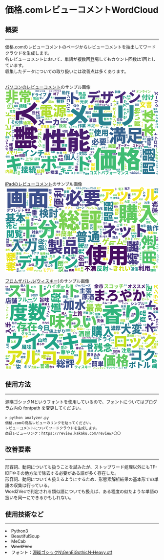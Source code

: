 <h1>価格.comレビューコメントWordCloud</h1>

<h2>概要</h2>
<hr>
価格.comのレビューコメントのページからレビューコメントを抽出してワードクラウドを生成します。<br>
各レビューコメントにおいて、単語が複数回登場してもカウント回数は1回としています。<br>
収集したデータについての取り扱いには改善点は多くあります。<br>
<br>

<a href="https://review.kakaku.com/review/K0001315600/#tab">パソコンのレビューコメント</a>のサンプル画像
<img src="word_cloud_sample_pc.png">

<a href="https://review.kakaku.com/review/J0000033836/#tab">iPadのレビューコメント</a>のサンプル画像
<img src="word_cloud_sample_ipad.png">

<a href="https://review.kakaku.com/review/K0000695816/#tab">フロムザバレル(ウィスキー)</a>のサンプル画像
<img src="word_cloud_sample_whisky.png">

<h2>使用方法</h2>
<hr>
源暎ゴシックNというフォントを使用しているので、フォントについてはプログラム内の fontpath を変更してください。
<pre><code>> python analyzer.py
価格.comの商品レビューのリンクを貼ってください。
レビューコメントについてワードクラウドを生成します。
商品レビューリンク：https://review.kakaku.com/review/〇〇
</code></pre>

<h2>改善要素</h2>
<hr>
形容詞、動詞についても扱うことを試みたが、ストップワード処理以外にもTF-IDFやその他方法で除去する必要がある語が多く存在した。<br>
形容詞、動詞についても扱えるようにするため、形態素解析結果の基本形での単語の収集は行っている。<br>
Word2Vecで判定される類似語についても扱えば、ある程度の似たような単語の扱いを同一にできるかもしれない。

<h2>使用技術など</h2>
<hr>
<li>Python3</li>
<li>BeautifulSoup</li>
<li>MeCab</li>
<li><s>Word2Vec</s></li>
<li>フォント：<a href="https://okoneya.jp/font/download.html">源暎ゴシックN\GenEiGothicN-Heavy.otf</a></li>
